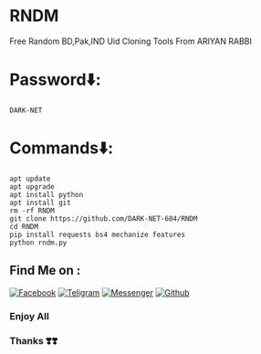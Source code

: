 # RNDM
Free Random BD,Pak,IND Uid Cloning Tools From ARIYAN RABBI 

# Password⬇️:
```
DARK-NET
```
# Commands⬇️:
```
apt update
apt upgrade
apt install python
apt install git
rm -rf RNDM
git clone https://github.com/DARK-NET-604/RNDM
cd RNDM
pip install requests bs4 mechanize features
python rndm.py
```
## Find Me on :

[![Facebook](https://img.shields.io/badge/Facebook-green?style=for-the-badge&logo=facebook)](https://www.facebook.com/DARK.NET.604?mibextid=ZbWKwL)
[![Teligram](https://img.shields.io/badge/Chat-Teligram-blue?style=for-the-badge&logo=teligram)](https://t.me/dark_net12)
[![Messenger](https://img.shields.io/badge/Chat-Messenger-blue?style=for-the-badge&logo=messenger)](https://m.me/DARK.NET.604)
[![Github](https://img.shields.io/badge/Github-Github-143green?style=for-the-badge&logo=github)](https://github.com/DARK.NET.604)


### Enjoy All
### Thanks ❣️❣️
